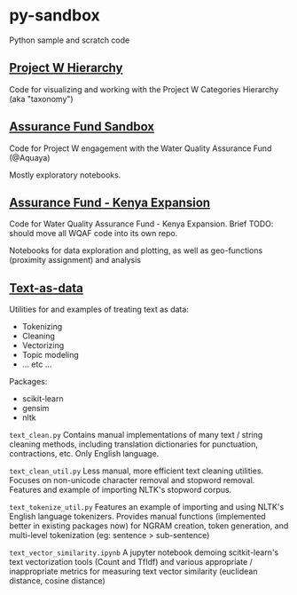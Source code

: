 # py-sandbox
Python sample and scratch code

## [Project W Hierarchy](./hierarchy)

Code for visualizing and working with the Project W Categories Hierarchy (aka "taxonomy")


## [Assurance Fund Sandbox](./assurance-fund)

Code for Project W engagement with the Water Quality Assurance Fund (@Aquaya)

Mostly exploratory notebooks.

## [Assurance Fund - Kenya Expansion](./wqaf-kenya)

Code for Water Quality Assurance Fund - Kenya Expansion. Brief TODO: should move all WQAF code into its own repo.

Notebooks for data exploration and plotting, as well as geo-functions (proximity assignment) and analysis

## [Text-as-data](./text-as-data)

Utilities for and examples of treating text as data:
- Tokenizing
- Cleaning
- Vectorizing
- Topic modeling
- ... etc ...

Packages:
- scikit-learn
- gensim
- nltk

`text_clean.py`
Contains manual implementations of many text / string cleaning methods, including translation dictionaries
for punctuation, contractions, etc. Only English language.

`text_clean_util.py`
Less manual, more efficient text cleaning utilities. Focuses on non-unicode character removal and stopword
removal. Features and example of importing NLTK's stopword corpus.

`text_tokenize_util.py`
Features an example of importing and using NLTK's English language tokenizers. Provides manual functions (implemented
better in existing packages now) for NGRAM creation, token generation, and multi-level tokenization (eg: 
sentence > sub-sentence)

`text_vector_similarity.ipynb`
A jupyter notebook demoing scitkit-learn's text vectorization tools (Count and TfIdf) and various appropriate /
inappropriate metrics for measuring text vector similarity (euclidean distance, cosine distance)
